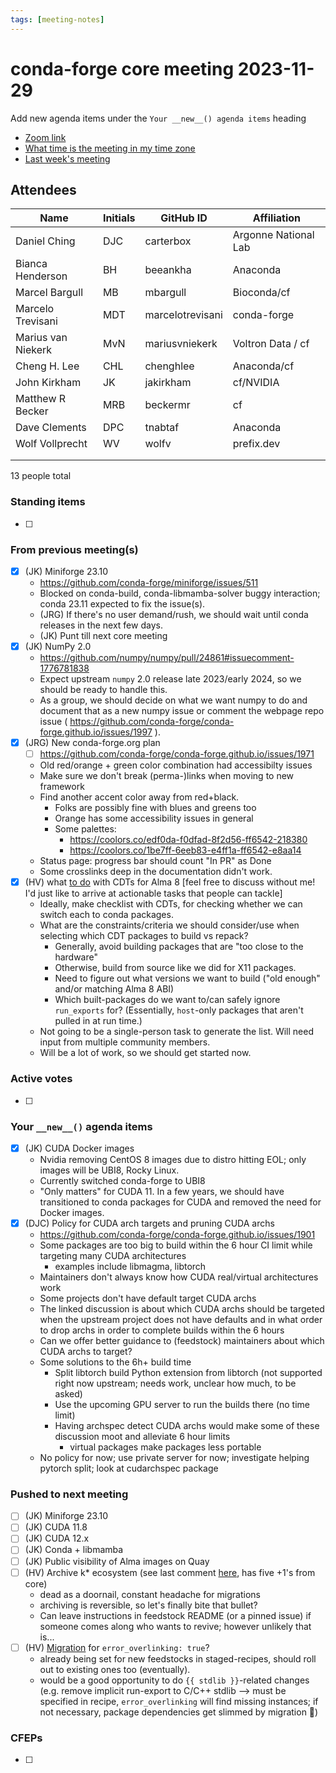 ```yaml
---
tags: [meeting-notes]
---
```

# conda-forge core meeting 2023-11-29

Add new agenda items under the `Your __new__() agenda items` heading

- [Zoom link](https://zoom.us/j/9138593505?pwd=SWh3dE1IK05LV01Qa0FJZ1ZpMzJLZz09)
- [What time is the meeting in my time zone](https://dateful.com/convert/utc?t=5pm)
- [Last week's meeting](https://hackmd.io/#REPLACE_ME#)

## Attendees

| Name                    | Initials | GitHub ID        | Affiliation                 |
| ----------------------- | -------- | ---------------  | --------------------------- |
| Daniel Ching            | DJC      | carterbox        | Argonne National Lab        |
| Bianca Henderson        | BH       | beeankha         | Anaconda                    |
| Marcel Bargull          | MB       | mbargull         | Bioconda/cf                 |
| Marcelo Trevisani       | MDT      | marcelotrevisani | conda-forge                 |
| Marius van Niekerk      | MvN      | mariusvniekerk   |     Voltron Data / cf       |
| Cheng H. Lee            | CHL      | chenghlee        | Anaconda/cf                 |
| John Kirkham            | JK       | jakirkham        | cf/NVIDIA                   |
| Matthew R Becker        | MRB      | beckermr         | cf                          |
| Dave Clements           | DPC      | tnabtaf          | Anaconda                    |
| Wolf Vollprecht         | WV       | wolfv            | prefix.dev                  |
|                         |          |                  |                             |
|                         |          |                  |                             |

13 people total

### Standing items

- [ ]

### From previous meeting(s)

- [x] (JK) Miniforge 23.10
    - https://github.com/conda-forge/miniforge/issues/511
    - Blocked on conda-build, conda-libmamba-solver buggy interaction; conda 23.11 expected to fix the issue(s).
    - (JRG) If there's no user demand/rush, we should wait until conda releases in the next few days.
    - (JK) Punt till next core meeting
- [x] (JK) NumPy 2.0
    - https://github.com/numpy/numpy/pull/24861#issuecomment-1776781838
    - Expect upstream `numpy` 2.0 release late 2023/early 2024, so we should be ready to handle this.
    - As a group, we should decide on what we want numpy to do and document that as a new numpy issue or comment the webpage repo issue ( https://github.com/conda-forge/conda-forge.github.io/issues/1997 ).
- [x] (JRG) New conda-forge.org plan
  - [ ] https://github.com/conda-forge/conda-forge.github.io/issues/1971
  - Old red/orange + green color combination had accessibilty issues
  - Make sure we don't break (perma-)links when moving to new framework
  - Find another accent color away from red+black.
    - Folks are possibly fine with blues and greens too
    - Orange has some accessibility issues in general
    - Some palettes:
      - https://coolors.co/edf0da-f0dfad-8f2d56-ff6542-218380
      - https://coolors.co/1be7ff-6eeb83-e4ff1a-ff6542-e8aa14
  - Status page: progress bar should count "In PR" as Done
  - Some crosslinks deep in the documentation didn't work.
- [x] (HV) what [to do](https://github.com/conda-forge/cdt-builds/issues/66) with CDTs for Alma 8 [feel free to discuss without me! I'd just like to arrive at actionable tasks that people can tackle]
  - Ideally, make checklist with CDTs, for checking whether we can switch each to conda packages.
  - What are the constraints/criteria we should consider/use when selecting which CDT packages to build vs repack?
      - Generally, avoid building packages that are "too close to the hardware"
      - Otherwise, build from source like we did for X11 packages.
      - Need to figure out what versions we want to build ("old enough" and/or matching Alma 8 ABI)
      - Which built-packages do we want to/can safely ignore `run_exports` for? (Essentially, `host`-only packages that aren't pulled in at run time.)
  - Not going to be a single-person task to generate the list. Will need input from multiple community members.
  - Will be a lot of work, so we should get started now.
  
  
### Active votes

- [ ]

### Your `__new__()` agenda items

- [x] (JK) CUDA Docker images
    - Nvidia removing CentOS 8 images due to distro hitting EOL; only images will be UBI8, Rocky Linux.
    - Currently switched conda-forge to UBI8
    - "Only matters" for CUDA 11.  In a few years, we should have transitioned to conda packages for CUDA and removed the need for Docker images.
- [x] (DJC) Policy for CUDA arch targets and pruning CUDA archs
    - https://github.com/conda-forge/conda-forge.github.io/issues/1901
    - Some packages are too big to build within the 6 hour CI limit while targeting many CUDA architectures
        - examples include libmagma, libtorch
    - Maintainers don't always know how CUDA real/virtual architectures work
    - Some projects don't have default target CUDA archs
    - The linked discussion is about which CUDA archs should be targeted when the upstream project does not have defaults and in what order to drop archs in order to complete builds within the 6 hours
    - Can we offer better guidance to (feedstock) maintainers about which CUDA archs to target?
    - Some solutions to the 6h+ build time
      - Split libtorch build Python extension from libtorch (not supported right now upstream; needs work, unclear how much, to be asked)
      - Use the upcoming GPU server to run the builds there (no time limit)
      - Having archspec detect CUDA archs would make some of these discussion moot and alleviate 6 hour limits
          - virtual packages make packages less portable
    - No policy for now; use private server for now; investigate helping pytorch split; look at cudarchspec package

### Pushed to next meeting
- [ ] (JK) Miniforge 23.10
- [ ] (JK) CUDA 11.8
- [ ] (JK) CUDA 12.x
- [ ] (JK) Conda + libmamba
- [ ] (JK) Public visibility of Alma images on Quay
- [ ] (HV) Archive k* ecosystem (see last comment [here](https://github.com/conda-forge/conda-forge.github.io/issues/1861), has five +1's from core)
  - dead as a doornail, constant headache for migrations
  - archiving is reversible, so let's finally bite that bullet?
  - Can leave instructions in feedstock README (or a pinned issue) if someone comes along who wants to revive; however unlikely that is...
- [ ] (HV) [Migration](https://github.com/conda-forge/conda-forge.github.io/issues/2015) for `error_overlinking: true`?
  - already being set for new feedstocks in staged-recipes, should roll out to existing ones too (eventually).
  - would be a good opportunity to do `{{ stdlib }}`-related changes (e.g. remove implicit run-export to C/C++ stdlib --> must be specified in recipe, `error_overlinking` will find missing instances; if not necessary, package dependencies get slimmed by migration 🥳)

### CFEPs

- [ ]
